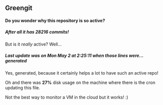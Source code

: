 ## Greengit

#### Do you wonder why this repository is so active?

##### After all it has 28216 commits!

But is it *really* active? Well...

##### Last update was on Mon May 2 at 2:25:11 when those lines were... generated

Yes, generated, because it certainly helps a lot to have such an active repo!

Oh and there was **27%** disk usage on the machine
where there is the cron updating this file.

Not the best way to monitor a VM in the cloud but it works! :)
